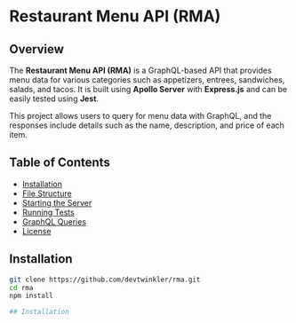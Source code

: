 # Restaurant Menu API (RMA)

## Overview
The **Restaurant Menu API (RMA)** is a GraphQL-based API that provides menu data for various categories such as appetizers, entrees, sandwiches, salads, and tacos. It is built using **Apollo Server** with **Express.js** and can be easily tested using **Jest**.

This project allows users to query for menu data with GraphQL, and the responses include details such as the name, description, and price of each item.

## Table of Contents
- [Installation](#installation)
- [File Structure](#file-structure)
- [Starting the Server](#starting-the-server)
- [Running Tests](#running-tests)
- [GraphQL Queries](#graphql-queries)
- [License](#license)

## Installation
```bash
git clone https://github.com/devtwinkler/rma.git
cd rma
npm install

## Installation


